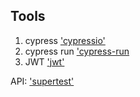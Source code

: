 
## Tools 

1. cypress ['cypressio'](.'https://github.com/cypress-io)
2. cypress run ['cypress-run](.'https://docs.cypress.io/guides/guides/module-api.html#cypress-run)
3. JWT ['jwt']('.https://jwt.io/)







 API: ['supertest'](https://github.com/visionmedia/supertest)